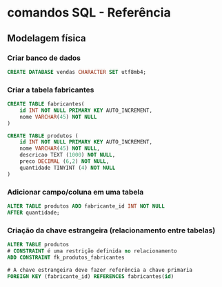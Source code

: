 # comandos SQL - Referência 
<!-- ______________________________________________ -->
## Modelagem física 

### Criar banco de dados
```sql
CREATE DATABASE vendas CHARACTER SET utf8mb4;
```
<!-- ____________________________________________________ -->

### Criar a tabela fabricantes
```sql
CREATE TABLE fabricantes(
    id INT NOT NULL PRIMARY KEY AUTO_INCREMENT,
    nome VARCHAR(45) NOT NULL
)
```
<!-- ________________________________________________________ -->
```sql
CREATE TABLE produtos (
    id INT NOT NULL PRIMARY KEY AUTO_INCREMENT,
    nome VARCHAR(45) NOT NULL,
    descricao TEXT (1000) NOT NULL,
    preco DECIMAL (6,2) NOT NULL,
    quantidade TINYINT (4) NOT NULL
)
```

<!-- ____________________________________________________ -->

### Adicionar campo/coluna em uma tabela
```sql
ALTER TABLE produtos ADD fabricante_id INT NOT NULL
AFTER quantidade;
```
<!-- _______________________________ -->

### Criação da chave estrangeira (relacionamento entre tabelas)
```sql
ALTER TABLE produtos
# CONSTRAINT é uma restrição definida no relacionamento
ADD CONSTRAINT fk_produtos_fabricantes

# A chave estrangeira deve fazer referência a chave primaria
FOREIGN KEY (fabricante_id) REFERENCES fabricantes(id)
```